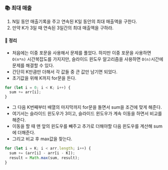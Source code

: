 ### 📚 최대 매출
1. N일 동안 매출기록을 주고 연속된 K일 동안의 최대 매출액을 구한다.
2. 만약 K가 3일 때 연속된 3일간의 최대 매출액을 구하라.


#### 🎯 정리
- 처음에는 이중 포문을 사용해서 문제를 풀었다. 하지만 이중 포문을 사용하면 `O(n*n)` 시간복잡도를 가지지만, 슬라이드 윈도우 알고리즘을 사용하면 `O(n)`시간에 문제를 해결할 수 있다.
- 간단히 K만큼만 더해서 각 값들 중 큰 값만 남기면 되었다.
- 초기값을 위해 K까지 for문을 돈다.

```js
for (let i = 0; i < K; i++) {
  sum += arr[i];
}
```

- 그 다음 K번째부터 배열의 마지막까지 for문을 돌면서 sum을 조건에 맞게 해준다.
- 여기서는 슬라이드 윈도우가 3이고, 슬라이드 윈도우가 계속 이동을 하면서 비교를 해준다.
- 이동을 할 때 맨 앞의 윈도우를 빼주고 추가로 더해야할 다음 윈도우를 계산해 sum에 더해준다.
- 그리고 비교 후 max값을 찾는다.

```js
for (let i = K; i < arr.length; i++) {
  sum += (arr[i] - arr[i - K]);
  result = Math.max(sum, result);
}
```